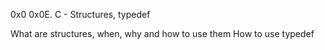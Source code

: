 0x0
0x0E. C - Structures, typedef

What are structures, when, why and how to use them
How to use typedef



